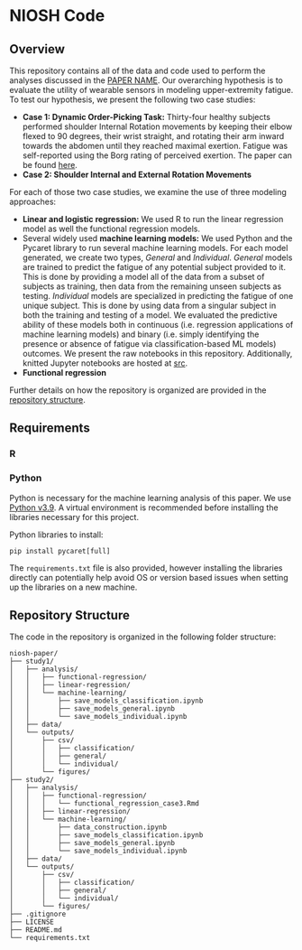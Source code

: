 # NIOSH Code

## Overview
This repository contains all of the data and code used to perform the analyses discussed in the [PAPER NAME](URL). Our overarching hypothesis is to evaluate the utility of wearable sensors in modeling upper-extremity fatigue. To test our hypothesis, we present the following two case studies:
  - **Case 1: Dynamic Order-Picking Task:** Thirty-four healthy subjects performed shoulder Internal Rotation movements by keeping their elbow flexed to 90 degrees, their wrist straight, and rotating their arm inward towards the abdomen until they reached maximal exertion. Fatigue was self-reported using the Borg rating of perceived exertion. The paper can be found [here](https://www.nature.com/articles/s41597-024-03254-8).
  - **Case 2: Shoulder Internal and External Rotation Movements**

For each of those two case studies, we examine the use of three modeling approaches:  
  - **Linear and logistic regression:** We used R to run the linear regression model as well the functional regression models.
  - Several widely used **machine learning models:** We used Python and the Pycaret library to run several machine learning models. For each model generated, we create two types, *General* and *Individual*. *General* models are trained to predict the fatigue of any potential subject provided to it. This is done by providing a model all of the data from a subset of subjects as training, then data from the remaining unseen subjects as testing. *Individual* models are specialized in predicting the fatigue of one unique subject. This is done by using data from a singular subject in both the training and testing of a model. We evaluated the predictive ability of these  models both in continuous (i.e. regression applications of machine learning models) and binary (i.e. simply identifying the presence or absence of fatigue via classification-based ML models) outcomes. We present the raw notebooks in this repository. Additionally, knitted Jupyter notebooks are hosted at [src](link).
  - **Functional regression**

Further details on how the repository is organized are provided in the [repository structure](#repository-structure).



## Requirements

### R


### Python
Python is necessary for the machine learning analysis of this paper. We use [Python v3.9](https://www.python.org/downloads/release/python-3910/). A virtual environment is recommended before installing the libraries necessary for this project.

Python libraries to install:
```
pip install pycaret[full]
```

The `requirements.txt` file is also provided, however installing the libraries directly can potentially help avoid OS or version based issues when setting up the libraries on a new machine.


## Repository Structure 

The code in the repository is organized in the following folder structure:

```
niosh-paper/
├── study1/
│   ├── analysis/
│   │   ├── functional-regression/
│   │   ├── linear-regression/
│   │   └── machine-learning/
│   │       ├── save_models_classification.ipynb
│   │       ├── save_models_general.ipynb
│   │       └── save_models_individual.ipynb
│   ├── data/
│   └── outputs/
│       ├── csv/
│       │   ├── classification/
│       │   ├── general/
│       │   └── individual/
│       └── figures/
├── study2/
│   ├── analysis/
│   │   ├── functional-regression/
│   │   │   └── functional_regression_case3.Rmd
│   │   ├── linear-regression/
│   │   └── machine-learning/
│   │       ├── data_construction.ipynb
│   │       ├── save_models_classification.ipynb
│   │       ├── save_models_general.ipynb
│   │       └── save_models_individual.ipynb
│   ├── data/
│   └── outputs/
│       ├── csv/
│       │   ├── classification/
│       │   ├── general/
│       │   └── individual/
│       └── figures/
├── .gitignore
├── LICENSE
├── README.md
└── requirements.txt
```
